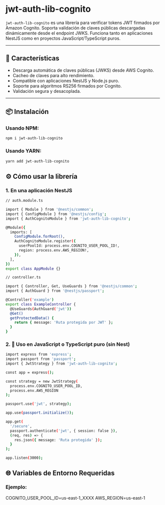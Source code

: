 # jwt-auth-lib-cognito

`jwt-auth-lib-cognito` es una librería para verificar tokens JWT firmados por Amazon Cognito. Soporta validación de claves públicas descargadas dinámicamente desde el endpoint JWKS. Funciona tanto en aplicaciones NestJS como en proyectos JavaScript/TypeScript puros.

---

## 🚀 Características

- Descarga automática de claves públicas (JWKS) desde AWS Cognito.
- Cacheo de claves para alto rendimiento.
- Compatible con aplicaciones NestJS y Node.js puro.
- Soporte para algoritmos RS256 firmados por Cognito.
- Validación segura y desacoplada.

---

## 📦 Instalación

### Usando NPM:

```bash
npm i jwt-auth-lib-cognito
```

### Usando YARN:

```bash
yarn add jwt-auth-lib-cognito
```

## ⚙️ Cómo usar la librería

### 1. En una aplicación NestJS

```bash
// auth.module.ts

import { Module } from '@nestjs/common';
import { ConfigModule } from '@nestjs/config';
import { AuthCognitoModule } from 'jwt-auth-lib-cognito';

@Module({
  imports: [
    ConfigModule.forRoot(),
    AuthCognitoModule.register({
      userPoolId: process.env.COGNITO_USER_POOL_ID!,
      region: process.env.AWS_REGION!,
    }),
  ],
})
export class AppModule {}

// controller.ts

import { Controller, Get, UseGuards } from '@nestjs/common';
import { AuthGuard } from '@nestjs/passport';

@Controller('example')
export class ExampleController {
  @UseGuards(AuthGuard('jwt'))
  @Get()
  getProtectedData() {
    return { message: 'Ruta protegida por JWT' };
  }
}

```

### 2. 🧪 Uso en JavaScript o TypeScript puro (sin Nest)

```bash
import express from 'express';
import passport from 'passport';
import { JwtStrategy } from 'jwt-auth-lib-cognito';

const app = express();

const strategy = new JwtStrategy(
  process.env.COGNITO_USER_POOL_ID,
  process.env.AWS_REGION
);

passport.use('jwt', strategy);

app.use(passport.initialize());

app.get(
  '/secure',
  passport.authenticate('jwt', { session: false }),
  (req, res) => {
    res.json({ message: 'Ruta protegida' });
  }
);

app.listen(3000);

```
## 🌐 Variables de Entorno Requeridas

### Ejemplo:

COGNITO_USER_POOL_ID=us-east-1_XXXX
AWS_REGION=us-east-1




